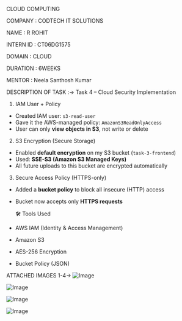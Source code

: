 CLOUD COMPUTING

COMPANY : CODTECH IT SOLUTIONS

NAME : R ROHIT

INTERN ID : CT06DG1575

DOMAIN : CLOUD

DURATION : 6WEEKS

MENTOR : Neela Santhosh Kumar

DESCRIPTION OF TASK :-> Task 4 – Cloud Security Implementation
1. IAM User + Policy
- Created IAM user: `s3-read-user`
- Gave it the AWS-managed policy: `AmazonS3ReadOnlyAccess`
- User can only **view objects in S3**, not write or delete

  
 2. S3 Encryption (Secure Storage)
- Enabled **default encryption** on my S3 bucket (`task-3-frontend`)
- Used: **SSE-S3 (Amazon S3 Managed Keys)**
- All future uploads to this bucket are encrypted automatically

3. Secure Access Policy (HTTPS-only)
- Added a **bucket policy** to block all insecure (HTTP) access
- Bucket now accepts only **HTTPS requests**

  🛠️ Tools Used

- AWS IAM (Identity & Access Management)
- Amazon S3
- AES-256 Encryption
- Bucket Policy (JSON)

ATTACHED IMAGES 1-4->
![Image](https://github.com/user-attachments/assets/b4cd9656-d004-4daa-a3d7-d20bffebebfb)

![Image](https://github.com/user-attachments/assets/b41ab6f0-bb4d-4e1b-8dee-307ced767bcd)

![Image](https://github.com/user-attachments/assets/35f1d6cc-7b8b-440c-8645-c8da6ce58dba)

![Image](https://github.com/user-attachments/assets/a8020f69-7f9b-4b98-9ba6-640f61d6cc3d)
